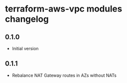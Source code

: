 # terraform-aws-vpc modules changelog

## 0.1.0

- Initial version

## 0.1.1

- Rebalance NAT Gateway routes in AZs without NATs
